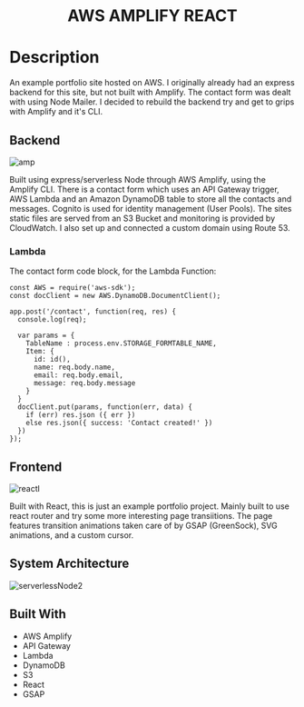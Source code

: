 

<h1 align="center">AWS AMPLIFY REACT</h1>


# Description
An example portfolio site hosted on AWS. I originally already had an express backend for this site, but not built with Amplify. The contact form was dealt with using Node Mailer.
I decided to rebuild the backend try and get to grips with Amplify and it's CLI.

## Backend 

![amp](https://user-images.githubusercontent.com/64211348/129481809-ecd31fef-495f-451c-b04e-438301235e92.jpg)



Built using express/serverless Node through AWS Amplify, using the Amplify CLI. There is a contact form which uses an API Gateway trigger, AWS Lambda and an Amazon DynamoDB table to store all the contacts and messages. Cognito is used for identity management (User Pools). 
The sites static files are served from an S3 Bucket and monitoring is provided by CloudWatch. 
I also set up and connected a custom domain using Route 53.

### Lambda

The contact form code block, for the Lambda Function:

```
const AWS = require('aws-sdk');
const docClient = new AWS.DynamoDB.DocumentClient();

app.post('/contact', function(req, res) {
  console.log(req);

  var params = {
    TableName : process.env.STORAGE_FORMTABLE_NAME,
    Item: {
      id: id(),
      name: req.body.name,
      email: req.body.email,
      message: req.body.message
    }
  }
  docClient.put(params, function(err, data) {
    if (err) res.json ({ err })
    else res.json({ success: 'Contact created!' })
  })
});

```

## Frontend

![reactl](https://user-images.githubusercontent.com/64211348/129482032-63387fa8-c52e-45c3-9142-4a4c9d161284.jpg)

Built with React, this is just an example portfolio project. Mainly built to use react router and try some more interesting page transiitions. The page features transition animations taken care of by GSAP (GreenSock), SVG animations, and a custom cursor.

## System Architecture

![serverlessNode2](https://user-images.githubusercontent.com/64211348/129455744-f6996776-b1d5-4c24-a4d1-475bbdfe77f3.jpg)

## Built With

- AWS Amplify
- API Gateway
- Lambda
- DynamoDB
- S3
- React
- GSAP


